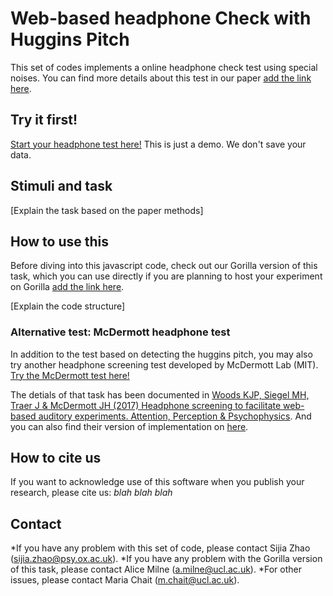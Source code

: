 # Web-based headphone Check with Huggins Pitch

This set of codes implements a online headphone check test using special noises. You can find more details about this test in our paper [add the link here]().



## Try it first!
[Start your headphone test here!](https://github.com/sijiazhao/headphonecheck/blob/master/headphonesTest.html)
This is just a demo. We don't save your data.

## Stimuli and task
[Explain the task based on the paper methods]

## How to use this
Before diving into this javascript code, check out our Gorilla version of this task, which you can use directly if you are planning to host your experiment on Gorilla [add the link here](). 

[Explain the code structure]

### Alternative test: McDermott headphone test
In addition to the test based on detecting the huggins pitch, you may also try another headphone screening test developed by McDermott Lab (MIT).
[Try the McDermott test here!](https://github.com/sijiazhao/headphonecheck/blob/master/headphonesTest.html)

The detials of that task has been documented in [Woods KJP, Siegel MH, Traer J & McDermott JH (2017) Headphone screening to facilitate web-based auditory experiments. Attention, Perception & Psychophysics](http://mcdermottlab.mit.edu/papers/Woods_etal_2017_headphone_screening.pdf). And you can also find their version of implementation on [here](https://github.com/mcdermottLab/HeadphoneCheck).

## How to cite us
If you want to acknowledge use of this software when you publish your research, please cite us: 
*blah blah blah*

## Contact
*If you have any problem with this set of code, please contact Sijia Zhao (sijia.zhao@psy.ox.ac.uk).
*If you have any problem with the Gorilla version of this task, please contact Alice Milne (a.milne@ucl.ac.uk).
*For other issues, please contact Maria Chait (m.chait@ucl.ac.uk).


